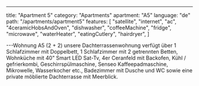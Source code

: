 ---

title: "Apartment 5"
category: "Apartments"
apartment: "A5"
language: "de"
path: "/apartments/apartment5"
features: [
"satellite",
"internet",
"ac",
"4ceramicHobsAndOven",
"dishwasher",
"coffeeMachine",
"fridge",
"microwave",
"waterHeater",
"eatingCutlery",
"hairdryer",
]

---Wohnung A5 (2 + 2) unsere Dachterrassenwohnung verfügt über 1 Schlafzimmer mit Doppelbett, 1 Schlafzimmer mit 2 getrennten Betten, Wohnküche mit 40" Smart LED Sat-Tv, 4er Ceranfeld mit Backofen, Kühl / gefrierkombi, Geschirrspülmaschine, Senseo Kaffeepadmaschine, Mikrowelle, Wasserkocher etc., Badezimmer mit Dusche und WC sowie eine private möblierte Dachterrasse mit Meerblick.
